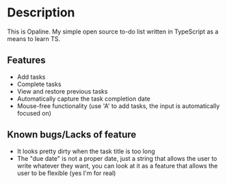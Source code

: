 # Description
This is Opaline. My simple open source to-do list written in TypeScript as a means to learn TS.

## Features
 - Add tasks
 - Complete tasks
 - View and restore previous tasks
 - Automatically capture the task completion date
 - Mouse-free functionality (use 'A' to add tasks, the input is automatically focused on)

## Known bugs/Lacks of feature
 - It looks pretty dirty when the task title is too long
 - The "due date" is not a proper date, just a string that allows the user to write whatever they want, you can look at it as a feature that allows the user to be flexible (yes I'm for real)
